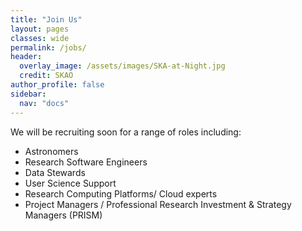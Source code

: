 ```yaml
---
title: "Join Us"
layout: pages
classes: wide
permalink: /jobs/
header:
  overlay_image: /assets/images/SKA-at-Night.jpg
  credit: SKAO
author_profile: false
sidebar: 
  nav: "docs"
---
```


We will be recruiting soon for a range of roles including:
* Astronomers
* Research Software Engineers
* Data Stewards
* User Science Support
* Research Computing Platforms/ Cloud experts
* Project Managers / Professional Research Investment & Strategy Managers (PRISM)
